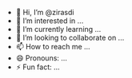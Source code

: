 - 👋 Hi, I’m @zirasdi
- 👀 I’m interested in ...
- 🌱 I’m currently learning ...
- 💞️ I’m looking to collaborate on ...
- 📫 How to reach me ...
- 😄 Pronouns: ...
- ⚡ Fun fact: ...

<!---
zirasdi/zirasdi is a ✨ special ✨ repository because its `README.md` (this file) appears on your GitHub profile.
You can click the Preview link to take a look at your changes.
--->
